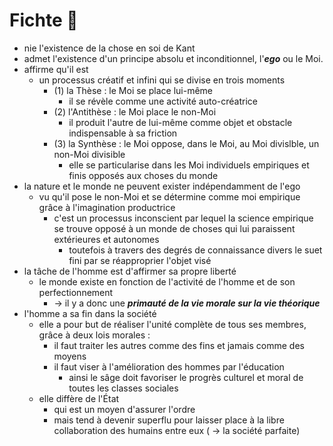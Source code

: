 # Fichte 👨
- nie l'existence de la chose en soi de Kant
- admet l'existence d'un principe absolu et inconditionnel, l'***ego*** ou le Moi.
- affirme qu'il est
  - un processus créatif et infini qui se divise en trois moments
    - (1) la Thèse : le Moi se place lui-même
      - il se révèle comme une activité auto-créatrice     
    - (2) l'Antithèse : le Moi place le non-Moi
      - il produit l'autre de lui-même comme objet et obstacle indispensable à sa friction 
    - (3) la Synthèse : le Moi oppose, dans le Moi, au Moi divislble, un non-Moi divisible
      - elle se particularise dans les Moi individuels empiriques et finis opposés aux choses du monde
- la nature et le monde ne peuvent exister indépendamment de l'ego
  - vu qu'il pose le non-Moi et se détermine comme moi empirique grâce à l'imagination productrice
    - c'est un processus inconscient par lequel la science empirique se trouve opposé à un monde de choses qui lui paraissent extérieures et autonomes
      - toutefois à travers des degrés de connaissance divers le suet fini par se réapproprier l'objet visé
- la tâche de l'homme est d'affirmer sa propre liberté
  - le monde existe en fonction de l'activité de l'homme et de son perfectionnement
    - → il y a donc une ***primauté de la vie morale sur la vie théorique***
- l'homme a sa fin dans la société 
  - elle a pour but de réaliser l'unité complète de tous ses membres, grâce à deux lois morales :
    - il faut traiter les autres comme des fins et jamais comme des moyens 
    - il faut viser à l'amélioration des hommes par l'éducation 
      - ainsi le sâge doit favoriser le progrès culturel et moral de toutes les classes sociales 
  - elle diffère de l'État
    - qui est un moyen d'assurer l'ordre 
    - mais tend à devenir superflu pour laisser place à la libre collaboration des humains entre eux ( → la société parfaite)              

